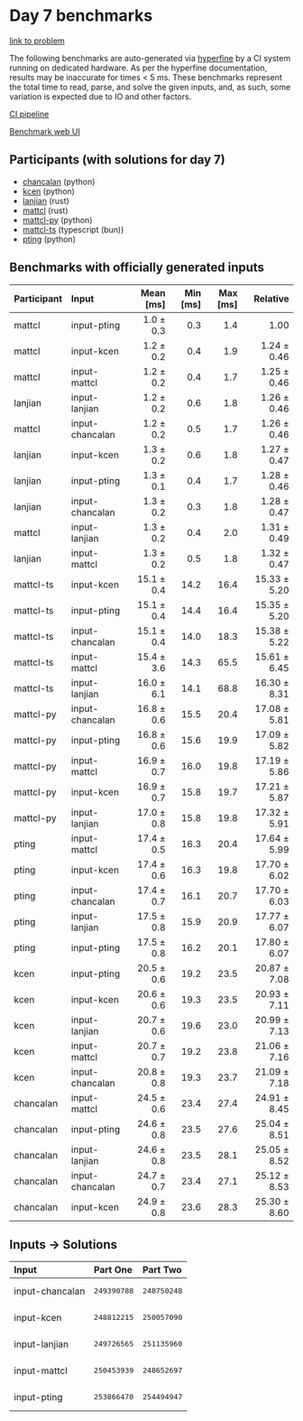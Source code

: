 # Day 7 benchmarks

[link to problem](https://adventofcode.com/2023/day/7)

The following benchmarks are auto-generated via
[hyperfine](https://github.com/sharkdp/hyperfine) by a CI system running on
dedicated hardware. As per the hyperfine documentation, results may be
inaccurate for times < 5 ms. These benchmarks represent the total time to read,
parse, and solve the given inputs, and, as such, some variation is expected due
to IO and other factors.

[CI pipeline](http://ci.papercode.net:8080/teams/main/pipelines/aoc2023)

[Benchmark web UI](https://aoc.ancalagon.black)


## Participants (with solutions for day 7)

- [chancalan](https://github.com/chancalan/aoc2023) (python)
- [kcen](https://github.com/kcen/aoc2023) (python)
- [lanjian](https://github.com/lanjian/aoc-2023) (rust)
- [mattcl](https://github.com/mattcl/aoc2023) (rust)
- [mattcl-py](https://github.com/mattcl/aoc2023-py) (python)
- [mattcl-ts](https://github.com/mattcl/aoc2023-js) (typescript (bun))
- [pting](https://github.com/pting/aoc2023) (python)


## Benchmarks with officially generated inputs

| Participant | Input | Mean [ms] | Min [ms] | Max [ms] | Relative |
|:---|:---|---:|---:|---:|---:|
| mattcl | input-pting | 1.0 ± 0.3 | 0.3 | 1.4 | 1.00 |
| mattcl | input-kcen | 1.2 ± 0.2 | 0.4 | 1.9 | 1.24 ± 0.46 |
| mattcl | input-mattcl | 1.2 ± 0.2 | 0.4 | 1.7 | 1.25 ± 0.46 |
| lanjian | input-lanjian | 1.2 ± 0.2 | 0.6 | 1.8 | 1.26 ± 0.46 |
| mattcl | input-chancalan | 1.2 ± 0.2 | 0.5 | 1.7 | 1.26 ± 0.46 |
| lanjian | input-kcen | 1.3 ± 0.2 | 0.6 | 1.8 | 1.27 ± 0.47 |
| lanjian | input-pting | 1.3 ± 0.1 | 0.4 | 1.7 | 1.28 ± 0.46 |
| lanjian | input-chancalan | 1.3 ± 0.2 | 0.3 | 1.8 | 1.28 ± 0.47 |
| mattcl | input-lanjian | 1.3 ± 0.2 | 0.4 | 2.0 | 1.31 ± 0.49 |
| lanjian | input-mattcl | 1.3 ± 0.2 | 0.5 | 1.8 | 1.32 ± 0.47 |
| mattcl-ts | input-kcen | 15.1 ± 0.4 | 14.2 | 16.4 | 15.33 ± 5.20 |
| mattcl-ts | input-pting | 15.1 ± 0.4 | 14.4 | 16.4 | 15.35 ± 5.20 |
| mattcl-ts | input-chancalan | 15.1 ± 0.4 | 14.0 | 18.3 | 15.38 ± 5.22 |
| mattcl-ts | input-mattcl | 15.4 ± 3.6 | 14.3 | 65.5 | 15.61 ± 6.45 |
| mattcl-ts | input-lanjian | 16.0 ± 6.1 | 14.1 | 68.8 | 16.30 ± 8.31 |
| mattcl-py | input-chancalan | 16.8 ± 0.6 | 15.5 | 20.4 | 17.08 ± 5.81 |
| mattcl-py | input-pting | 16.8 ± 0.6 | 15.6 | 19.9 | 17.09 ± 5.82 |
| mattcl-py | input-mattcl | 16.9 ± 0.7 | 16.0 | 19.8 | 17.19 ± 5.86 |
| mattcl-py | input-kcen | 16.9 ± 0.7 | 15.8 | 19.7 | 17.21 ± 5.87 |
| mattcl-py | input-lanjian | 17.0 ± 0.8 | 15.8 | 19.8 | 17.32 ± 5.91 |
| pting | input-mattcl | 17.4 ± 0.5 | 16.3 | 20.4 | 17.64 ± 5.99 |
| pting | input-kcen | 17.4 ± 0.6 | 16.3 | 19.8 | 17.70 ± 6.02 |
| pting | input-chancalan | 17.4 ± 0.7 | 16.1 | 20.7 | 17.70 ± 6.03 |
| pting | input-lanjian | 17.5 ± 0.8 | 15.9 | 20.9 | 17.77 ± 6.07 |
| pting | input-pting | 17.5 ± 0.8 | 16.2 | 20.1 | 17.80 ± 6.07 |
| kcen | input-pting | 20.5 ± 0.6 | 19.2 | 23.5 | 20.87 ± 7.08 |
| kcen | input-kcen | 20.6 ± 0.6 | 19.3 | 23.5 | 20.93 ± 7.11 |
| kcen | input-lanjian | 20.7 ± 0.6 | 19.6 | 23.0 | 20.99 ± 7.13 |
| kcen | input-mattcl | 20.7 ± 0.7 | 19.2 | 23.8 | 21.06 ± 7.16 |
| kcen | input-chancalan | 20.8 ± 0.8 | 19.3 | 23.7 | 21.09 ± 7.18 |
| chancalan | input-mattcl | 24.5 ± 0.6 | 23.4 | 27.4 | 24.91 ± 8.45 |
| chancalan | input-pting | 24.6 ± 0.8 | 23.5 | 27.6 | 25.04 ± 8.51 |
| chancalan | input-lanjian | 24.6 ± 0.8 | 23.5 | 28.1 | 25.05 ± 8.52 |
| chancalan | input-chancalan | 24.7 ± 0.7 | 23.4 | 27.1 | 25.12 ± 8.53 |
| chancalan | input-kcen | 24.9 ± 0.8 | 23.6 | 28.3 | 25.30 ± 8.60 |


## Inputs -> Solutions

| Input | Part One | Part Two |
|:---|:---|:---|
|input-chancalan|<pre>249390788</pre>|<pre>248750248</pre>|
|input-kcen|<pre>248812215</pre>|<pre>250057090</pre>|
|input-lanjian|<pre>249726565</pre>|<pre>251135960</pre>|
|input-mattcl|<pre>250453939</pre>|<pre>248652697</pre>|
|input-pting|<pre>253866470</pre>|<pre>254494947</pre>|